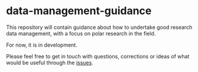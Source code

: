 # data-management-guidance
This repository will contain guidance about how to undertake good research data management, with a focus on polar research in the field. 

For now, it is in development.

Please feel free to get in touch with questions, corrections or ideas of what would be useful through the [issues](https://github.com/Swiss-Polar-Institute/data-management-guidance/issues).
